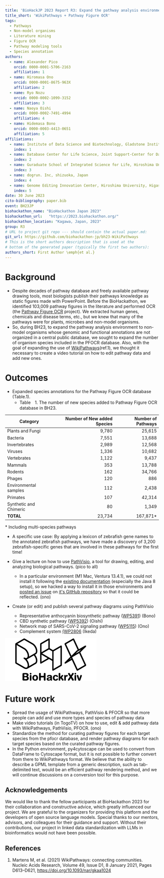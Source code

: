 ```yaml
---
title: 'BioHackJP 2023 Report R3: Expand the pathway analysis environment to non-model organisms'
title_short: 'WikiPathways + Pathway Figure OCR'
tags:
  - Pathways
  - Non-model organisms
  - Literature mining
  - Figure OCR
  - Pathway modeling tools
  - Species annotation
authors:
  - name: Alexander Pico
    orcid: 0000-0001-5706-2163
    affiliation: 1
  - name: Hiromasa Ono
    orcid: 0000-0001-8675-963X
    affiliation: 2
  - name: Ryo Nozu
    orcid: 0000-0002-1099-3152
    affiliation: 3
  - name: Naoya Oishi
    orcid: 0000-0002-7491-4994
    affiliation: 4
  - name: Hidemasa Bono
    orcid: 0000-0003-4413-0651
    affiliation: 5
affiliations:
  - name: Institute of Data Science and Biotechnology, Gladstone Institutes, UCSF, San Francisco, CA, USA
    index: 1
  - name: Database Center for Life Science, Joint Support-Center for Data Science Research, Research Organization of Information and Systems, kashiwa, Japan
    index: 2
  - name: Guraduate School of Integrated Science for Life, Hiroshima University, Higashi-Hiroshima, Japan
    index: 3
  - name: dogrun. Inc, shizuoka, Japan
    index: 4
  - name: Genome Editing Innovation Center, Hiroshima University, Higashi-Hiroshima, Japan
    index: 5
date: 30 June 2023
cito-bibliography: paper.bib
event: BH23JP
biohackathon_name: "BioHackathon Japan 2023"
biohackathon_url:   "https://2023.biohackathon.org/"
biohackathon_location: "Kagawa, Japan, 2023"
group: R3
# URL to project git repo --- should contain the actual paper.md:
git_url: https://github.com/biohackathon-jp/bh23-WikiPathways
# This is the short authors description that is used at the
# bottom of the generated paper (typically the first two authors):
authors_short: First Author \emph{et al.}
---
```


# Background
- Despite decades of pathway database and freely available pathway drawing tools, most biologists publish their pathways knowledge as static figures made with PowerPoint. Before the BioHackathon, we identified 103,009 pathway figures in the literature and performed OCR (the [Pathway Figure OCR](https://pfocr.wikipathways.org) project). We extracted human genes, chemicals and disease terms, etc., but we knew that many of the pathways were for plants, microbes and non-model organisms. 
- So, during BH23, to expand the pathway analysis environment to non-model organisms whose genomic and functional annotations are not organized in a central public database, we sought to expand the number of organism species included in the PFOCR database. Also, with the goal of expanding the use of [WikiPathways](https://www.wikipathways.org)(ref.1), we thought it necessary to create a video tutorial on how to edit pathway data and add new ones.


# Outcomes

- Expanded species annotations for the  Pathway Figure OCR database (Table.1).
    * Table　1. The number of new species added to Pathway Figure OCR database in BH23. 

| Category                    | Number of New added Species | Number of Pathways |
|-----------------------------|------------------:|------------------:|
| Plants and Fungi            |             9,780 |             25,615 |
| Bacteria                    |             7,551 |             13,688 |
| Invertebrates               |             2,989 |             12,568 |
| Viruses                     |             1,336 |             10,682 |
| Vertebrates                 |             1,122 |              9,437 |
| Mammals                     |              353 |             13,788 |
| Rodents                     |              162 |             34,766 |
| Phages                      |              120 |                886 |
| Environmental samples       |              112 |              2,438 |
| Primates                    |              107 |             42,314 |
| Synthetic and Chimeric      |               80 |              1,349 |
| **TOTAL**                   |            23,734 |            167,871* |

\* Including multi-species pathways 

- A specific use case: By applying a lexicon of zebrafish gene names to the annotated zebrafish pathways, we have made a discovery of 3,200 zebrafish-specific genes that are involved in these pathways for the first time!



- Give a lecture on how to use [PathVisio](https://pathvisio.org), a tool for drawing, editing, and analyzing biological pathways. (pico to all)
    - In a particular environment (M1 Mac, Ventura 13.4.1), we could not install it following the [existing documentation](https://pathvisio.org/downloads) (especially the Java 8 setup), so we hacked a way to install it in those environments and [posted an issue](https://github.com/PathVisio/pathvisio/issues/195) on [it's GitHub repository](https://github.com/PathVisio/pathvisio) so that it could be reflected. (ono)
- Create (or edit) and publish several pathway diagrams using PathVisio
    - Representative anthocyanin biosynthetic pathway ([WP5391](https://www.wikipathways.org/pathways/WP5391.html)) (Bono)
    - CBD synthetic pathway ([WP5392](https://www.wikipathways.org/pathways/WP5392.html)) (Oishi)
    - Network map of SARS-CoV-2 signaling pathway ([WP5115](https://www.wikipathways.org/pathways/WP5115.html)) (Ono)
    - Complement system [(WP2806](https://www.wikipathways.org/pathways/WP2806.html) (Ikeda)

![Caption for BioHackrXiv logo figure](./biohackrxiv.png)

# Future work
- Spread the usage of WikiPathways, PathVisio & PFOCR so that more people can add and use more types and species of pathway data
- Make video tutorials (in TogoTV) on how to use, edit & add pathway data with WikiPathways, PathVisio, PFOCR. (ono)
- Standardize the method for curating pathway figures for each target species from the pfocr database, and  render  pathway diagrams for each target species based on the curated pathway figures.
- In the Python environment, py4cytoscape can be used to convert from DataFrame to Cytoscape format, but it is not possible to further convert from there to WikiPathways format. We believe that the ability to describe a GPML template from a generic description, such as tab-delimited text, would be an efficient pathway rendering method, and we will continue discussions on a conversion tool for this purpose.

## Acknowledgements

We would like to thank the fellow participants at BioHackathon 2023 for their collaboration and constructive advice, which greatly influenced our project. We are grateful to the organizers for providing this platform and the developers of open source language models. Special thanks to our mentors, advisors, and colleagues for their guidance and support. Without their contributions, our project in linked data standardization with LLMs in bioinformatics would not have been possible.

## References

1. Martens M, et al. (2021) WikiPathways: connecting communities. Nucleic Acids Research, Volume 49, Issue D1, 8 January 2021, Pages D613–D621, https://doi.org/10.1093/nar/gkaa1024
